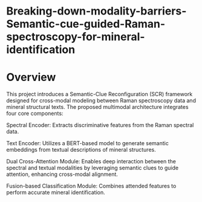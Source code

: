 # Breaking-down-modality-barriers-Semantic-cue-guided-Raman-spectroscopy-for-mineral-identification

# Overview
This project introduces a Semantic-Clue Reconfiguration (SCR) framework designed for cross-modal modeling between Raman spectroscopy data and mineral structural texts. The proposed multimodal architecture integrates four core components:

Spectral Encoder: Extracts discriminative features from the Raman spectral data.

Text Encoder: Utilizes a BERT-based model to generate semantic embeddings from textual descriptions of mineral structures.

Dual Cross-Attention Module: Enables deep interaction between the spectral and textual modalities by leveraging semantic clues to guide attention, enhancing cross-modal alignment.

Fusion-based Classification Module: Combines attended features to perform accurate mineral identification.
